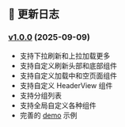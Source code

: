 
## 🔄 更新日志

  ### [v1.0.0](https://github.com/iHongRen/RefreshList)  (2025-09-09)

- 支持下拉刷新和上拉加载更多
- 支持自定义刷新头部和底部组件
- 支持自定义加载中和空页面组件
- 支持自定义 HeaderView 组件
- 支持分组列表
- 支持全局自定义各种组件
- 完善的 [demo](https://github.com/iHongRen/RefreshList) 示例

